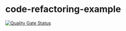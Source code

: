 # code-refactoring-example
[![Quality Gate Status](https://sonarcloud.io/api/project_badges/measure?project=Hall-Ma_code-refactoring-example&metric=alert_status)](https://sonarcloud.io/summary/new_code?id=Hall-Ma_code-refactoring-example)
